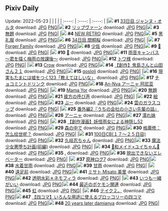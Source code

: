 ## Pixiv Daily
Update: 2022-05-23
|      |      |      |
| :----: | :----: | :----: |
|![](https://pixiv.microyu.workers.dev/c/240x480/img-master/img/2022/05/21/14/14/22/98482730_p0_master1200.jpg) **#1** [33日目,ジャンヌ・オルタ](https://www.pixiv.net/artworks/98482730) download: [JPG](https://pixiv.microyu.workers.dev/img-original/img/2022/05/21/14/14/22/98482730_p0.jpg) [PNG](https://pixiv.microyu.workers.dev/img-original/img/2022/05/21/14/14/22/98482730_p0.png)|![](https://pixiv.microyu.workers.dev/c/240x480/img-master/img/2022/05/21/00/27/06/98483744_p0_master1200.jpg) **#2** [リップヴァーン](https://www.pixiv.net/artworks/98483744) download: [JPG](https://pixiv.microyu.workers.dev/img-original/img/2022/05/21/00/27/06/98483744_p0.jpg) [PNG](https://pixiv.microyu.workers.dev/img-original/img/2022/05/21/00/27/06/98483744_p0.png)|![](https://pixiv.microyu.workers.dev/c/240x480/img-master/img/2022/05/21/02/37/27/98486177_p0_master1200.jpg) **#3** [無題](https://www.pixiv.net/artworks/98486177) download: [JPG](https://pixiv.microyu.workers.dev/img-original/img/2022/05/21/02/37/27/98486177_p0.jpg) [PNG](https://pixiv.microyu.workers.dev/img-original/img/2022/05/21/02/37/27/98486177_p0.png)|
|![](https://pixiv.microyu.workers.dev/c/240x480/img-master/img/2022/05/21/00/00/04/98482658_p0_master1200.jpg) **#4** [NEW RETRO](https://www.pixiv.net/artworks/98482658) download: [JPG](https://pixiv.microyu.workers.dev/img-original/img/2022/05/21/00/00/04/98482658_p0.jpg) [PNG](https://pixiv.microyu.workers.dev/img-original/img/2022/05/21/00/00/04/98482658_p0.png)|![](https://pixiv.microyu.workers.dev/c/240x480/img-master/img/2022/05/23/13/39/12/98485926_p0_master1200.jpg) **#5** [黑礼服](https://www.pixiv.net/artworks/98485926) download: [JPG](https://pixiv.microyu.workers.dev/img-original/img/2022/05/23/13/39/12/98485926_p0.jpg) [PNG](https://pixiv.microyu.workers.dev/img-original/img/2022/05/23/13/39/12/98485926_p0.png)|![](https://pixiv.microyu.workers.dev/c/240x480/img-master/img/2022/05/22/16/06/06/98522947_p0_master1200.jpg) **#6** [34日目,間桐桜](https://www.pixiv.net/artworks/98522947) download: [JPG](https://pixiv.microyu.workers.dev/img-original/img/2022/05/22/16/06/06/98522947_p0.jpg) [PNG](https://pixiv.microyu.workers.dev/img-original/img/2022/05/22/16/06/06/98522947_p0.png)|
|![](https://pixiv.microyu.workers.dev/c/240x480/img-master/img/2022/05/21/00/00/08/98482701_p0_master1200.jpg) **#7** [Forger Family](https://www.pixiv.net/artworks/98482701) download: [JPG](https://pixiv.microyu.workers.dev/img-original/img/2022/05/21/00/00/08/98482701_p0.jpg) [PNG](https://pixiv.microyu.workers.dev/img-original/img/2022/05/21/00/00/08/98482701_p0.png)|![](https://pixiv.microyu.workers.dev/c/240x480/img-master/img/2022/05/22/00/00/13/98508184_p0_master1200.jpg) **#8** [少佐](https://www.pixiv.net/artworks/98508184) download: [JPG](https://pixiv.microyu.workers.dev/img-original/img/2022/05/22/00/00/13/98508184_p0.jpg) [PNG](https://pixiv.microyu.workers.dev/img-original/img/2022/05/22/00/00/13/98508184_p0.png)|![](https://pixiv.microyu.workers.dev/c/240x480/img-master/img/2022/05/21/00/00/11/98482723_p0_master1200.jpg) **#9** [🦋](https://www.pixiv.net/artworks/98482723) download: [JPG](https://pixiv.microyu.workers.dev/img-original/img/2022/05/21/00/00/11/98482723_p0.jpg) [PNG](https://pixiv.microyu.workers.dev/img-original/img/2022/05/21/00/00/11/98482723_p0.png)|
|![](https://pixiv.microyu.workers.dev/c/240x480/img-master/img/2022/05/22/00/00/05/98508103_p0_master1200.jpg) **#10** [🧸](https://www.pixiv.net/artworks/98508103) download: [JPG](https://pixiv.microyu.workers.dev/img-original/img/2022/05/22/00/00/05/98508103_p0.jpg) [PNG](https://pixiv.microyu.workers.dev/img-original/img/2022/05/22/00/00/05/98508103_p0.png)|![](https://pixiv.microyu.workers.dev/c/240x480/img-master/img/2022/05/21/00/00/07/98482691_p0_master1200.jpg) **#11** [雨音キャンバス～君を描く梅雨の放課後～](https://www.pixiv.net/artworks/98482691) download: [JPG](https://pixiv.microyu.workers.dev/img-original/img/2022/05/21/00/00/07/98482691_p0.jpg) [PNG](https://pixiv.microyu.workers.dev/img-original/img/2022/05/21/00/00/07/98482691_p0.png)|![](https://pixiv.microyu.workers.dev/c/240x480/img-master/img/2022/05/21/00/00/05/98482665_p0_master1200.jpg) **#12** [トワ様](https://www.pixiv.net/artworks/98482665) download: [JPG](https://pixiv.microyu.workers.dev/img-original/img/2022/05/21/00/00/05/98482665_p0.jpg) [PNG](https://pixiv.microyu.workers.dev/img-original/img/2022/05/21/00/00/05/98482665_p0.png)|
|![](https://pixiv.microyu.workers.dev/c/240x480/img-master/img/2022/05/22/08/05/40/98510486_p0_master1200.jpg) **#13** [Crow](https://www.pixiv.net/artworks/98510486) download: [JPG](https://pixiv.microyu.workers.dev/img-original/img/2022/05/22/08/05/40/98510486_p0.jpg) [PNG](https://pixiv.microyu.workers.dev/img-original/img/2022/05/22/08/05/40/98510486_p0.png)|![](https://pixiv.microyu.workers.dev/c/240x480/img-master/img/2022/05/22/00/01/09/98508317_p0_master1200.jpg) **#14** [【創作】鬼島さんと山田さん２１](https://www.pixiv.net/artworks/98508317) download: [JPG](https://pixiv.microyu.workers.dev/img-original/img/2022/05/22/00/01/09/98508317_p0.jpg) [PNG](https://pixiv.microyu.workers.dev/img-original/img/2022/05/22/00/01/09/98508317_p0.png)|![](https://pixiv.microyu.workers.dev/c/240x480/img-master/img/2022/05/22/00/18/12/98508889_p0_master1200.jpg) **#15** [gosloli](https://www.pixiv.net/artworks/98508889) download: [JPG](https://pixiv.microyu.workers.dev/img-original/img/2022/05/22/00/18/12/98508889_p0.jpg) [PNG](https://pixiv.microyu.workers.dev/img-original/img/2022/05/22/00/18/12/98508889_p0.png)|
|![](https://pixiv.microyu.workers.dev/c/240x480/img-master/img/2022/05/22/18/30/07/98525949_p0_master1200.jpg) **#16** [現実もたまには嘘をつく123「教えてほしいな」](https://www.pixiv.net/artworks/98525949) download: [JPG](https://pixiv.microyu.workers.dev/img-original/img/2022/05/22/18/30/07/98525949_p0.jpg) [PNG](https://pixiv.microyu.workers.dev/img-original/img/2022/05/22/18/30/07/98525949_p0.png)|![](https://pixiv.microyu.workers.dev/c/240x480/img-master/img/2022/05/21/20/30/00/98501931_p0_master1200.jpg) **#17** [チョコミントドリンク](https://www.pixiv.net/artworks/98501931) download: [JPG](https://pixiv.microyu.workers.dev/img-original/img/2022/05/21/20/30/00/98501931_p0.jpg) [PNG](https://pixiv.microyu.workers.dev/img-original/img/2022/05/21/20/30/00/98501931_p0.png)|![](https://pixiv.microyu.workers.dev/c/240x480/img-master/img/2022/05/21/12/46/57/98492755_p0_master1200.jpg) **#18** [An-Nya アーニャ 阿尼亚](https://www.pixiv.net/artworks/98492755) download: [JPG](https://pixiv.microyu.workers.dev/img-original/img/2022/05/21/12/46/57/98492755_p0.jpg) [PNG](https://pixiv.microyu.workers.dev/img-original/img/2022/05/21/12/46/57/98492755_p0.png)|
|![](https://pixiv.microyu.workers.dev/c/240x480/img-master/img/2022/05/21/03/52/43/98486975_p0_master1200.jpg) **#19** [Mama Yor](https://www.pixiv.net/artworks/98486975) download: [JPG](https://pixiv.microyu.workers.dev/img-original/img/2022/05/21/03/52/43/98486975_p0.jpg) [PNG](https://pixiv.microyu.workers.dev/img-original/img/2022/05/21/03/52/43/98486975_p0.png)|![](https://pixiv.microyu.workers.dev/c/240x480/img-master/img/2022/05/21/23/33/33/98507349_p0_master1200.jpg) **#20** [無題](https://www.pixiv.net/artworks/98507349) download: [JPG](https://pixiv.microyu.workers.dev/img-original/img/2022/05/21/23/33/33/98507349_p0.jpg) [PNG](https://pixiv.microyu.workers.dev/img-original/img/2022/05/21/23/33/33/98507349_p0.png)|![](https://pixiv.microyu.workers.dev/c/240x480/img-master/img/2022/05/21/00/00/15/98482757_p0_master1200.jpg) **#21** [彼方の呼び声](https://www.pixiv.net/artworks/98482757) download: [JPG](https://pixiv.microyu.workers.dev/img-original/img/2022/05/21/00/00/15/98482757_p0.jpg) [PNG](https://pixiv.microyu.workers.dev/img-original/img/2022/05/21/00/00/15/98482757_p0.png)|
|![](https://pixiv.microyu.workers.dev/c/240x480/img-master/img/2022/05/21/22/47/16/98506020_p0_master1200.jpg) **#22** [絵](https://www.pixiv.net/artworks/98506020) download: [JPG](https://pixiv.microyu.workers.dev/img-original/img/2022/05/21/22/47/16/98506020_p0.jpg) [PNG](https://pixiv.microyu.workers.dev/img-original/img/2022/05/21/22/47/16/98506020_p0.png)|![](https://pixiv.microyu.workers.dev/c/240x480/img-master/img/2022/05/21/00/13/11/98483345_p0_master1200.jpg) **#23** [ぶー](https://www.pixiv.net/artworks/98483345) download: [JPG](https://pixiv.microyu.workers.dev/img-original/img/2022/05/21/00/13/11/98483345_p0.jpg) [PNG](https://pixiv.microyu.workers.dev/img-original/img/2022/05/21/00/13/11/98483345_p0.png)|![](https://pixiv.microyu.workers.dev/c/240x480/img-master/img/2022/05/22/20/30/00/98529655_p0_master1200.jpg) **#24** [雲のガラスコップ](https://www.pixiv.net/artworks/98529655) download: [JPG](https://pixiv.microyu.workers.dev/img-original/img/2022/05/22/20/30/00/98529655_p0.jpg) [PNG](https://pixiv.microyu.workers.dev/img-original/img/2022/05/22/20/30/00/98529655_p0.png)|
|![](https://pixiv.microyu.workers.dev/c/240x480/img-master/img/2022/05/22/12/00/03/98518202_p0_master1200.jpg) **#25** [番外編2『うちの会社の小さい先輩の話』](https://www.pixiv.net/artworks/98518202) download: [JPG](https://pixiv.microyu.workers.dev/img-original/img/2022/05/22/12/00/03/98518202_p0.jpg) [PNG](https://pixiv.microyu.workers.dev/img-original/img/2022/05/22/12/00/03/98518202_p0.png)|![](https://pixiv.microyu.workers.dev/c/240x480/img-master/img/2022/05/21/00/00/10/98482718_p0_master1200.jpg) **#26** [アーニャ](https://www.pixiv.net/artworks/98482718) download: [JPG](https://pixiv.microyu.workers.dev/img-original/img/2022/05/21/00/00/10/98482718_p0.jpg) [PNG](https://pixiv.microyu.workers.dev/img-original/img/2022/05/21/00/00/10/98482718_p0.png)|![](https://pixiv.microyu.workers.dev/c/240x480/img-master/img/2022/05/21/17/00/01/98497001_p0_master1200.jpg) **#27** [濡れ妹](https://www.pixiv.net/artworks/98497001) download: [JPG](https://pixiv.microyu.workers.dev/img-original/img/2022/05/21/17/00/01/98497001_p0.jpg) [PNG](https://pixiv.microyu.workers.dev/img-original/img/2022/05/21/17/00/01/98497001_p0.png)|
|![](https://pixiv.microyu.workers.dev/c/240x480/img-master/img/2022/05/21/21/35/24/98503833_p0_master1200.jpg) **#28** [【創作漫画】妖怪雨女による神隠し52](https://www.pixiv.net/artworks/98503833) download: [JPG](https://pixiv.microyu.workers.dev/img-original/img/2022/05/21/21/35/24/98503833_p0.jpg) [PNG](https://pixiv.microyu.workers.dev/img-original/img/2022/05/21/21/35/24/98503833_p0.png)|![](https://pixiv.microyu.workers.dev/c/240x480/img-master/img/2022/05/21/23/03/44/98506476_p0_master1200.jpg) **#29** [森の中で](https://www.pixiv.net/artworks/98506476) download: [JPG](https://pixiv.microyu.workers.dev/img-original/img/2022/05/21/23/03/44/98506476_p0.jpg) [PNG](https://pixiv.microyu.workers.dev/img-original/img/2022/05/21/23/03/44/98506476_p0.png)|![](https://pixiv.microyu.workers.dev/c/240x480/img-master/img/2022/05/21/13/24/30/98493360_p0_master1200.jpg) **#30** [格蕾修：怎么绘世呢？](https://www.pixiv.net/artworks/98493360) download: [JPG](https://pixiv.microyu.workers.dev/img-original/img/2022/05/21/13/24/30/98493360_p0.jpg) [PNG](https://pixiv.microyu.workers.dev/img-original/img/2022/05/21/13/24/30/98493360_p0.png)|
|![](https://pixiv.microyu.workers.dev/c/240x480/img-master/img/2022/05/21/22/00/03/98491382_p0_master1200.jpg) **#31** [100日CB(１７～２５日目)](https://www.pixiv.net/artworks/98491382) download: [JPG](https://pixiv.microyu.workers.dev/img-original/img/2022/05/21/22/00/03/98491382_p0.jpg) [PNG](https://pixiv.microyu.workers.dev/img-original/img/2022/05/21/22/00/03/98491382_p0.png)|![](https://pixiv.microyu.workers.dev/c/240x480/img-master/img/2022/05/21/06/54/24/98488482_p0_master1200.jpg) **#32** [久岐忍ちゃん](https://www.pixiv.net/artworks/98488482) download: [JPG](https://pixiv.microyu.workers.dev/img-original/img/2022/05/21/06/54/24/98488482_p0.jpg) [PNG](https://pixiv.microyu.workers.dev/img-original/img/2022/05/21/06/54/24/98488482_p0.png)|![](https://pixiv.microyu.workers.dev/c/240x480/img-master/img/2022/05/21/07/21/05/98488717_p0_master1200.jpg) **#33** [魔法少女悪堕ち計画(前編)](https://www.pixiv.net/artworks/98488717) download: [JPG](https://pixiv.microyu.workers.dev/img-original/img/2022/05/21/07/21/05/98488717_p0.jpg) [PNG](https://pixiv.microyu.workers.dev/img-original/img/2022/05/21/07/21/05/98488717_p0.png)|
|![](https://pixiv.microyu.workers.dev/c/240x480/img-master/img/2022/05/22/00/00/06/98508114_p0_master1200.jpg) **#34** [🌸和メイド×ユイちゃん🌸](https://www.pixiv.net/artworks/98508114) download: [JPG](https://pixiv.microyu.workers.dev/img-original/img/2022/05/22/00/00/06/98508114_p0.jpg) [PNG](https://pixiv.microyu.workers.dev/img-original/img/2022/05/22/00/00/06/98508114_p0.png)|![](https://pixiv.microyu.workers.dev/c/240x480/img-master/img/2022/05/21/11/51/51/98491831_p0_master1200.jpg) **#35** [.](https://www.pixiv.net/artworks/98491831) download: [JPG](https://pixiv.microyu.workers.dev/img-original/img/2022/05/21/11/51/51/98491831_p0.jpg) [PNG](https://pixiv.microyu.workers.dev/img-original/img/2022/05/21/11/51/51/98491831_p0.png)|![](https://pixiv.microyu.workers.dev/c/240x480/img-master/img/2022/05/21/20/31/42/98501982_p0_master1200.jpg) **#36** [脱出できないエレベーター](https://www.pixiv.net/artworks/98501982) download: [JPG](https://pixiv.microyu.workers.dev/img-original/img/2022/05/21/20/31/42/98501982_p0.jpg) [PNG](https://pixiv.microyu.workers.dev/img-original/img/2022/05/21/20/31/42/98501982_p0.png)|
|![](https://pixiv.microyu.workers.dev/c/240x480/img-master/img/2022/05/21/12/17/13/98492286_p0_master1200.jpg) **#37** [原神ログ7](https://www.pixiv.net/artworks/98492286) download: [JPG](https://pixiv.microyu.workers.dev/img-original/img/2022/05/21/12/17/13/98492286_p0.jpg) [PNG](https://pixiv.microyu.workers.dev/img-original/img/2022/05/21/12/17/13/98492286_p0.png)|![](https://pixiv.microyu.workers.dev/c/240x480/img-master/img/2022/05/22/01/04/30/98510137_p0_master1200.jpg) **#38** [水着甘雨](https://www.pixiv.net/artworks/98510137) download: [JPG](https://pixiv.microyu.workers.dev/img-original/img/2022/05/22/01/04/30/98510137_p0.jpg) [PNG](https://pixiv.microyu.workers.dev/img-original/img/2022/05/22/01/04/30/98510137_p0.png)|![](https://pixiv.microyu.workers.dev/c/240x480/img-master/img/2022/05/21/13/22/42/98493332_p0_master1200.jpg) **#39** [甘雨](https://www.pixiv.net/artworks/98493332) download: [JPG](https://pixiv.microyu.workers.dev/img-original/img/2022/05/21/13/22/42/98493332_p0.jpg) [PNG](https://pixiv.microyu.workers.dev/img-original/img/2022/05/21/13/22/42/98493332_p0.png)|
|![](https://pixiv.microyu.workers.dev/c/240x480/img-master/img/2022/05/22/00/23/50/98509053_p0_master1200.jpg) **#40** [遠足前](https://www.pixiv.net/artworks/98509053) download: [JPG](https://pixiv.microyu.workers.dev/img-original/img/2022/05/22/00/23/50/98509053_p0.jpg) [PNG](https://pixiv.microyu.workers.dev/img-original/img/2022/05/22/00/23/50/98509053_p0.png)|![](https://pixiv.microyu.workers.dev/c/240x480/img-master/img/2022/05/21/21/00/08/98502751_p0_master1200.jpg) **#41** [ミサト Misato 美里](https://www.pixiv.net/artworks/98502751) download: [JPG](https://pixiv.microyu.workers.dev/img-original/img/2022/05/21/21/00/08/98502751_p0.jpg) [PNG](https://pixiv.microyu.workers.dev/img-original/img/2022/05/21/21/00/08/98502751_p0.png)|![](https://pixiv.microyu.workers.dev/c/240x480/img-master/img/2022/05/22/00/00/11/98508176_p0_master1200.jpg) **#42** [透明水彩＊ネモフィラ](https://www.pixiv.net/artworks/98508176) download: [JPG](https://pixiv.microyu.workers.dev/img-original/img/2022/05/22/00/00/11/98508176_p0.jpg) [PNG](https://pixiv.microyu.workers.dev/img-original/img/2022/05/22/00/00/11/98508176_p0.png)|
|![](https://pixiv.microyu.workers.dev/c/240x480/img-master/img/2022/05/21/16/59/26/98496988_p0_master1200.jpg) **#43** [いつも一緒がいい](https://www.pixiv.net/artworks/98496988) download: [JPG](https://pixiv.microyu.workers.dev/img-original/img/2022/05/21/16/59/26/98496988_p0.jpg) [PNG](https://pixiv.microyu.workers.dev/img-original/img/2022/05/21/16/59/26/98496988_p0.png)|![](https://pixiv.microyu.workers.dev/c/240x480/img-master/img/2022/05/22/16/52/18/98523950_p0_master1200.jpg) **#44** [最近のポケモン関連](https://www.pixiv.net/artworks/98523950) download: [JPG](https://pixiv.microyu.workers.dev/img-original/img/2022/05/22/16/52/18/98523950_p0.jpg) [PNG](https://pixiv.microyu.workers.dev/img-original/img/2022/05/22/16/52/18/98523950_p0.png)|![](https://pixiv.microyu.workers.dev/c/240x480/img-master/img/2022/05/21/00/03/43/98482690_p0_master1200.jpg) **#45** [虹](https://www.pixiv.net/artworks/98482690) download: [JPG](https://pixiv.microyu.workers.dev/img-original/img/2022/05/21/00/03/43/98482690_p0.jpg) [PNG](https://pixiv.microyu.workers.dev/img-original/img/2022/05/21/00/03/43/98482690_p0.png)|
|![](https://pixiv.microyu.workers.dev/c/240x480/img-master/img/2022/05/22/06/21/54/98513836_p0_master1200.jpg) **#46** [テイク２。](https://www.pixiv.net/artworks/98513836) download: [JPG](https://pixiv.microyu.workers.dev/img-original/img/2022/05/22/06/21/54/98513836_p0.jpg) [PNG](https://pixiv.microyu.workers.dev/img-original/img/2022/05/22/06/21/54/98513836_p0.png)|![](https://pixiv.microyu.workers.dev/c/240x480/img-master/img/2022/05/21/18/55/03/98499595_p0_master1200.jpg) **#47** [【四コマ】いろんな用途に使えるブロッコリーの四コマ](https://www.pixiv.net/artworks/98499595) download: [JPG](https://pixiv.microyu.workers.dev/img-original/img/2022/05/21/18/55/03/98499595_p0.jpg) [PNG](https://pixiv.microyu.workers.dev/img-original/img/2022/05/21/18/55/03/98499595_p0.png)|![](https://pixiv.microyu.workers.dev/c/240x480/img-master/img/2022/05/22/23/21/06/98535346_p0_master1200.jpg) **#48** [20 years later damianya](https://www.pixiv.net/artworks/98535346) download: [JPG](https://pixiv.microyu.workers.dev/img-original/img/2022/05/22/23/21/06/98535346_p0.jpg) [PNG](https://pixiv.microyu.workers.dev/img-original/img/2022/05/22/23/21/06/98535346_p0.png)|
